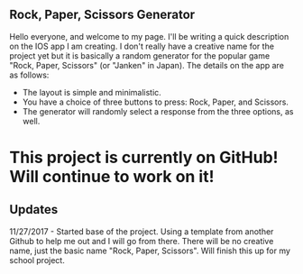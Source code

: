 ## Rock, Paper, Scissors Generator

Hello everyone, and welcome to my page. I'll be writing a quick description on the IOS app I am creating. I don't really have a creative name for the project yet but it is basically a random generator for the popular game "Rock, Paper, Scissors" (or "Janken" in Japan). The details on the app are as follows:

- The layout is simple and minimalistic.
- You have a choice of three buttons to press: Rock, Paper, and Scissors.
- The generator will randomly select a response from the three options, as well.

# This project is currently on GitHub! Will continue to work on it!

## Updates
11/27/2017 - Started base of the project. Using a template from another Github to help me out and I will go from there. There will be no creative name, just the basic name "Rock, Paper, Scissors". Will finish this up for my school project.
